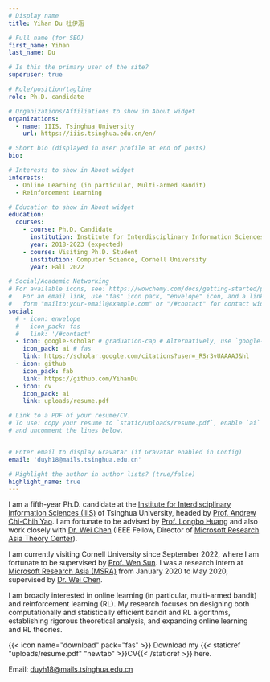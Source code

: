 ```yaml
---
# Display name
title: Yihan Du 杜伊涵

# Full name (for SEO)
first_name: Yihan
last_name: Du

# Is this the primary user of the site?
superuser: true

# Role/position/tagline
role: Ph.D. candidate

# Organizations/Affiliations to show in About widget
organizations:
  - name: IIIS, Tsinghua University
    url: https://iiis.tsinghua.edu.cn/en/

# Short bio (displayed in user profile at end of posts)
bio: 

# Interests to show in About widget
interests:
  - Online Learning (in particular, Multi-armed Bandit)
  - Reinforcement Learning

# Education to show in About widget
education:
  courses:
    - course: Ph.D. Candidate
      institution: Institute for Interdisciplinary Information Sciences (IIIS), Tsinghua University
      year: 2018-2023 (expected)
    - course: Visiting Ph.D. Student
      institution: Computer Science, Cornell University
      year: Fall 2022

# Social/Academic Networking
# For available icons, see: https://wowchemy.com/docs/getting-started/page-builder/#icons
#   For an email link, use "fas" icon pack, "envelope" icon, and a link in the
#   form "mailto:your-email@example.com" or "/#contact" for contact widget.
social:
  # - icon: envelope
  #   icon_pack: fas
  #   link: '/#contact'
  - icon: google-scholar # graduation-cap # Alternatively, use `google-scholar` icon from `ai` icon pack
    icon_pack: ai # fas
    link: https://scholar.google.com/citations?user=_RSr3vUAAAAJ&hl
  - icon: github
    icon_pack: fab
    link: https://github.com/YihanDu
  - icon: cv
    icon_pack: ai
    link: uploads/resume.pdf

# Link to a PDF of your resume/CV.
# To use: copy your resume to `static/uploads/resume.pdf`, enable `ai` icons in `params.yaml`,
# and uncomment the lines below.


# Enter email to display Gravatar (if Gravatar enabled in Config)
email: 'duyh18@mails.tsinghua.edu.cn'

# Highlight the author in author lists? (true/false)
highlight_name: true
---
```


I am a fifth-year Ph.D. candidate at the [Institute for Interdisciplinary Information Sciences (IIIS)](https://iiis.tsinghua.edu.cn/en/) of Tsinghua University, headed by [Prof. Andrew Chi-Chih Yao](https://iiis.tsinghua.edu.cn/yao/). I am fortunate to be advised by [Prof. Longbo Huang](https://people.iiis.tsinghua.edu.cn/~huang/) and also work closely with [Dr. Wei Chen](https://www.microsoft.com/en-us/research/people/weic/) (IEEE Fellow, Director of [Microsoft Research Asia Theory Center](https://www.microsoft.com/en-us/research/group/msr-asia-theory-center/)).  

I am currently visiting Cornell University since September 2022, where I am fortunate to be supervised by [Prof. Wen Sun](https://wensun.github.io/). I was a research intern at [Microsoft Research Asia (MSRA)](https://www.microsoft.com/en-us/research/lab/microsoft-research-asia/) from January 2020 to May 2020, supervised by [Dr. Wei Chen](https://www.microsoft.com/en-us/research/people/weic/). 

I am broadly interested in online learning (in particular, multi-armed bandit) and reinforcement learning (RL). 
My research focuses on designing both computationally and statistically efficient bandit and RL algorithms, establishing rigorous theoretical analysis, and expanding online learning and RL theories.

{{< icon name="download" pack="fas" >}} Download my {{< staticref "uploads/resume.pdf" "newtab" >}}CV{{< /staticref >}} here.

Email: duyh18@mails.tsinghua.edu.cn